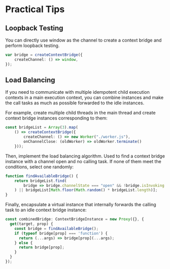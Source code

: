 # Practical Tips

## Loopback Testing

You can directly use window as the channel to create a context bridge and perform loopback testing.

```typescript
var bridge = createContextBridge({
    createChannel: () => window,
});
```

## Load Balancing

If you need to communicate with multiple idempotent child execution contexts in a main execution context, you can combine instances and make the call tasks as much as possible forwarded to the idle instances.

For example, create multiple child threads in the main thread and create context bridge instances corresponding to them:

```typescript
const bridgeList = Array(3).map(
    () => createContextBridge({
        createChannel: () => new Worker("./worker.js"),
        onChannelClose: (oldWorker) => oldWorker.terminate()
    }));
```

Then, implement the load balancing algorithm. Used to find a context bridge instance with a channel open and no calling task. If none of them meet the conditions, select one randomly:

```typescript
function findAvailableBridge() {
    return bridgeList.find(
        bridge => bridge.channelState === "open" && !bridge.isInvoking
    ) || bridgeList[Math.floor(Math.random() * bridgeList.length)];
}
```

Finally, encapsulate a virtual instance that internally forwards the calling task to an idle context bridge instance:

```typescript
const combinedBridge: ContextBridgeInstance = new Proxy({}, {
  get(target, prop) {
    const bridge = findAvailableBridge();
    if (typeof bridge[prop] === 'function') {
      return (...args) => bridge[prop](...args);
    } else {
      return bridge[prop];
    }
  }
});
```
